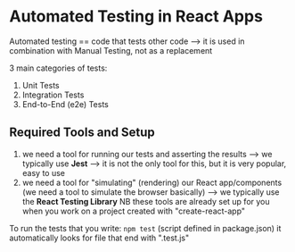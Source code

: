 # Automated Testing in React Apps

Automated testing == code that tests other code --> it is used in combination with Manual Testing, not as a replacement

3 main categories of tests:
1. Unit Tests
2. Integration Tests
3. End-to-End (e2e) Tests

## Required Tools and Setup
1. we need a tool for running our tests and asserting the results --> we typically use **Jest** --> it is not the only tool for this, but it is very popular, easy to use
2. we need a tool for "simulating" (rendering) our React app/components (we need a tool to simulate the browser basically) --> we typically use the **React Testing Library**
NB these tools are already set up for you when you work on a project created with "create-react-app"

To run the tests that you write:
`npm test` (script defined in package.json)
it automatically looks for file that end with ".test.js"